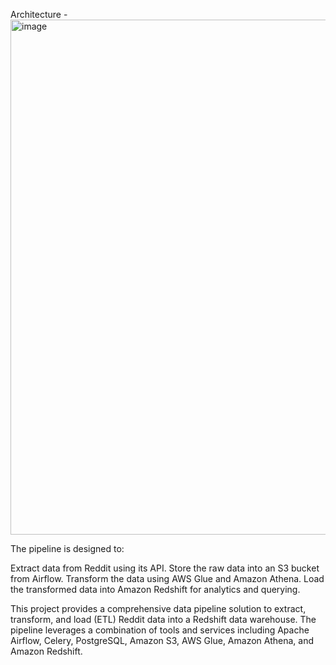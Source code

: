 Architecture - 
<img width="824" alt="image" src="https://github.com/kaesahu/reddit-data-pipeline/assets/39849443/b3c2eecc-4949-4eaf-b891-177fce4f68ca">


The pipeline is designed to:

Extract data from Reddit using its API.
Store the raw data into an S3 bucket from Airflow.
Transform the data using AWS Glue and Amazon Athena.
Load the transformed data into Amazon Redshift for analytics and querying.

This project provides a comprehensive data pipeline solution to extract, transform, and load (ETL) Reddit data into a Redshift data warehouse. The pipeline leverages a combination of tools and services including Apache Airflow, Celery, PostgreSQL, Amazon S3, AWS Glue, Amazon Athena, and Amazon Redshift.
